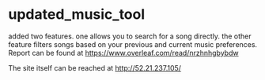 # updated_music_tool
added two features. one allows you to search for a song directly. the other feature filters songs based on your previous and current music preferences.
Report can be found at https://www.overleaf.com/read/nrzhnhgbybdw

The site itself can be reached at http://52.21.237.105/
